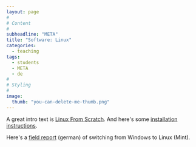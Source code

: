 ```yaml
---
layout: page
#
# Content
#
subheadline: "META"
title: "Software: Linux"
categories:
  - teaching
tags:
  - students
  - META
  - de
#
# Styling
#
image:
  thumb: "you-can-delete-me-thumb.png"
---
```


A great intro text is [Linux From
Scratch](https://www.linuxfromscratch.org/). And here's some
[installation instructions](https://learn.microsoft.com/en-us/linux/install).

Here's a [field report](https://glm.io/186932) (german) of switching from
Windows to Linux (Mint).

